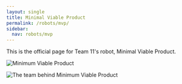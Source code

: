 ```yaml
---
layout: single
title: Minimal Viable Product
permalink: /robots/mvp/
sidebar:
  nav: robots/mvp
---
```


This is the official page for Team 11's robot, Minimal Viable Product.

![Minimum Viable Product][front left view]

![The team behind Minimum Viable Product][team picture]

[team picture]: /assets/images/robots/mvp/DSC_0156.jpg
[front left view]: /assets/images/robots/mvp/DSC_0175.jpg
